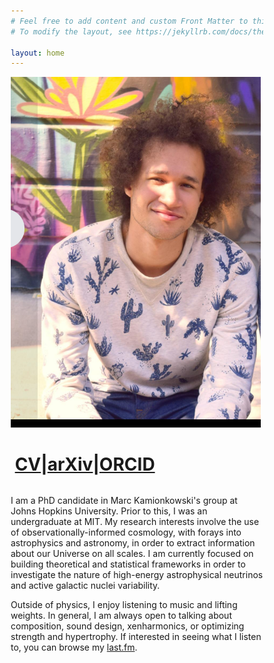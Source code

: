 ```yaml
---
# Feel free to add content and custom Front Matter to this file.
# To modify the layout, see https://jekyllrb.com/docs/themes/#overriding-theme-defaults

layout: home
---
```

<head>
<meta name="viewport" content="width=device-width, initial-scale=1">
<style>
* {
  box-sizing: border-box;
}

/* Create two equal columns that floats next to each other */
.column {
  float: left;
  width: 50%;
  padding: 10px;
}

/* Clear floats after the columns */
.row:after {
  content: "";
  display: table;
  clear: both;
}
</style>
</head>
<div class="row">
  <div class="column">
   <img src = "temp_pic.png" alt = "drawing" width="400">
<h1>
<span class = "fontsize:7vw">
<span class = "text-align:center">
&nbsp<a href = "/Cyril_CV.pdf">CV</a>|<a href = "https://arxiv.org/search/?searchtype=author&query=Creque-Sarbinowski%2C+C&order=-announced_date_first&size=50&abstracts=show">arXiv</a>|<a href = "https://orcid.org/0000-0002-6197-5421">ORCID</a>
</span>
</span>
</h1>
</div>
<div class="column">
<p>
I am a PhD candidate in Marc Kamionkowski's group at Johns Hopkins University. Prior to this, I was an undergraduate at MIT. My research interests involve the use of observationally-informed cosmology, with forays into astrophysics and astronomy, in order to extract information about our Universe on all scales. I am currently focused on building theoretical and statistical frameworks in order to investigate the nature of high-energy astrophysical neutrinos and active galactic nuclei variability. 
</p>
<p> 
Outside of physics, I enjoy listening to music and lifting weights. In general, I am always open to talking about composition, sound design, xenharmonics, or optimizing strength and hypertrophy. If interested in seeing what I listen to, you can browse my <a href = "https://last.fm/user/Cyrilcs">last.fm</a>.
</p> 
